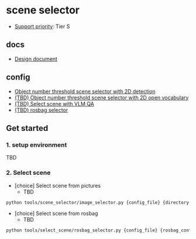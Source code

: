 # scene selector

- [Support priority](https://github.com/tier4/autoware-ml/blob/main/docs/design/autoware_ml_design.md#support-priority): Tier S

## docs

- [Design document](docs/design.md)

## config

- [Object number threshold scene selector with 2D detection](configs/det2d_object_num_selector/)
- [(TBD) Object number threshold scene selector with 2D open vocabulary](configs/open_vocab_2d_object_num_selector/)
- [(TBD) Select scene with VLM QA](configs/vlm_qa_selector/)
- [(TBD) rosbag selector](configs/rosbag/)

## Get started
### 1. setup environment

TBD

### 2. Select scene

- [choice] Select scene from pictures
  - TBD

```sh
python tools/scene_selector/image_selector.py {config_file} {directory or image_file}
```

- [choice] Select scene from rosbag
  - TBD

```sh
python tools/select_scene/rosbag_selector.py {config_file} {rosbag_config_file} {rosbag_file} --visualization
```
